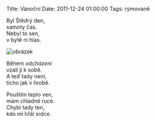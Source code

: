 Title: Vánoční
Date: 2011-12-24 01:00:00
Tags: rýmovaně

Byl Štědrý den,  
samoty čas.  
Nebyl to sen,  
v bytě ni hlas.

![obrázek](|filename|/images/153.jpg)

Během *odcházení*  
vzali ji k sobě.  
A teď tady není,  
ticho jak v hrobě.

Pouštím teplo ven,  
mám chladné ruce.  
Chybí tady ten,  
kdo mi hřál srdce.